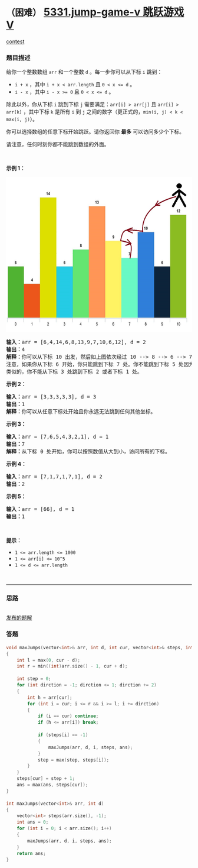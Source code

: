 # `（困难）` [5331.jump-game-v 跳跃游戏 V](https://leetcode-cn.com/problems/jump-game-v/)

[contest](https://leetcode-cn.com/contest/weekly-contest-174/problems/jump-game-v/)

### 题目描述
<p>给你一个整数数组&nbsp;<code>arr</code> 和一个整数&nbsp;<code>d</code> 。每一步你可以从下标&nbsp;<code>i</code>&nbsp;跳到：</p>
<ul>
	<li><code>i + x</code>&nbsp;，其中&nbsp;<code>i + x &lt; arr.length</code>&nbsp;且&nbsp;<code>0 &lt; x &lt;= d</code>&nbsp;。</li>
	<li><code>i - x</code>&nbsp;，其中&nbsp;<code>i - x &gt;= 0</code>&nbsp;且&nbsp;<code>0 &lt; x &lt;= d</code>&nbsp;。</li>
</ul>

<p>除此以外，你从下标&nbsp;<code>i</code> 跳到下标 <code>j</code>&nbsp;需要满足：<code>arr[i] &gt; arr[j]</code>&nbsp;且 <code>arr[i] &gt; arr[k]</code>&nbsp;，其中下标&nbsp;<code>k</code>&nbsp;是所有 <code>i</code>&nbsp;到 <code>j</code>&nbsp;之间的数字（更正式的，<code>min(i, j) &lt; k &lt; max(i, j)</code>）。</p>
<p>你可以选择数组的任意下标开始跳跃。请你返回你 <strong>最多</strong>&nbsp;可以访问多少个下标。</p>
<p>请注意，任何时刻你都不能跳到数组的外面。</p>
<p>&nbsp;</p>
<p><strong>示例 1：</strong></p>
<p><img alt="" src="./meta-chart.jpeg" style="height: 419px; width: 633px;"></p>
<pre><strong>输入：</strong>arr = [6,4,14,6,8,13,9,7,10,6,12], d = 2
<strong>输出：</strong>4
<strong>解释：</strong>你可以从下标 10 出发，然后如上图依次经过 10 --&gt; 8 --&gt; 6 --&gt; 7 。
注意，如果你从下标 6 开始，你只能跳到下标 7 处。你不能跳到下标 5 处因为 13 &gt; 9 。你也不能跳到下标 4 处，因为下标 5 在下标 4 和 6 之间且 13 &gt; 9 。
类似的，你不能从下标 3 处跳到下标 2 或者下标 1 处。
</pre>

<p><strong>示例 2：</strong></p>
<pre><strong>输入：</strong>arr = [3,3,3,3,3], d = 3
<strong>输出：</strong>1
<strong>解释：</strong>你可以从任意下标处开始且你永远无法跳到任何其他坐标。
</pre>

<p><strong>示例 3：</strong></p>
<pre><strong>输入：</strong>arr = [7,6,5,4,3,2,1], d = 1
<strong>输出：</strong>7
<strong>解释：</strong>从下标 0 处开始，你可以按照数值从大到小，访问所有的下标。
</pre>

<p><strong>示例 4：</strong></p>
<pre><strong>输入：</strong>arr = [7,1,7,1,7,1], d = 2
<strong>输出：</strong>2
</pre>

<p><strong>示例 5：</strong></p>
<pre><strong>输入：</strong>arr = [66], d = 1
<strong>输出：</strong>1
</pre>

<p>&nbsp;</p>
<p><strong>提示：</strong></p>
<ul>
	<li><code>1 &lt;= arr.length &lt;= 1000</code></li>
	<li><code>1 &lt;= arr[i] &lt;= 10^5</code></li>
	<li><code>1 &lt;= d &lt;= arr.length</code></li>
</ul>

​            

---
### 思路
```

```
[发布的题解](https://leetcode-cn.com/problems/jump-game-v/solution/5331-by-ikaruga/)


### 答题
``` C++
void maxJumps(vector<int>& arr, int d, int cur, vector<int>& steps, int& ans)
{
	int l = max(0, cur - d);
	int r = min((int)arr.size() - 1, cur + d);

	int step = 0;
	for (int dirction = -1; dirction <= 1; dirction += 2)
	{
		int h = arr[cur];
		for (int i = cur; i <= r && i >= l; i += dirction)
		{
			if (i == cur) continue;
			if (h <= arr[i]) break;

			if (steps[i] == -1)
			{
				maxJumps(arr, d, i, steps, ans);
			}
			step = max(step, steps[i]);
		}
	}
	steps[cur] = step + 1;
	ans = max(ans, steps[cur]);
}

int maxJumps(vector<int>& arr, int d) 
{
	vector<int> steps(arr.size(), -1);
	int ans = 0;
	for (int i = 0; i < arr.size(); i++)
	{
		maxJumps(arr, d, i, steps, ans);
	}
	return ans;
}
```




